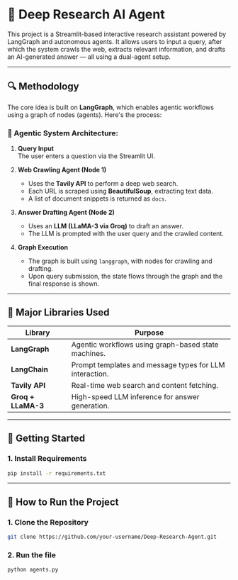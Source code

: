 # 🧠 Deep Research AI Agent

This project is a Streamlit-based interactive research assistant powered by LangGraph and autonomous agents. It allows users to input a query, after which the system crawls the web, extracts relevant information, and drafts an AI-generated answer — all using a dual-agent setup.

---

## 🔍 Methodology

The core idea is built on **LangGraph**, which enables agentic workflows using a graph of nodes (agents). Here's the process:

### 🔗 Agentic System Architecture:

1. **Query Input**  
   The user enters a question via the Streamlit UI.

2. **Web Crawling Agent (Node 1)**  
   - Uses the **Tavily API** to perform a deep web search.
   - Each URL is scraped using **BeautifulSoup**, extracting text data.
   - A list of document snippets is returned as `docs`.

3. **Answer Drafting Agent (Node 2)**  
   - Uses an **LLM (LLaMA-3 via Groq)** to draft an answer.
   - The LLM is prompted with the user query and the crawled content.

4. **Graph Execution**  
   - The graph is built using `langgraph`, with nodes for crawling and drafting.
   - Upon query submission, the state flows through the graph and the final response is shown.
---

## 🧰 Major Libraries Used

| Library              | Purpose |
|----------------------|---------|
| **LangGraph**        | Agentic workflows using graph-based state machines. |
| **LangChain**        | Prompt templates and message types for LLM interaction. |
| **Tavily API**       | Real-time web search and content fetching. |
| **Groq + LLaMA-3**   | High-speed LLM inference for answer generation. |

---

## 🚀 Getting Started

### 1. Install Requirements
```bash
pip install -r requirements.txt

```
---

## 🚀 How to Run the Project

### 1. Clone the Repository

```bash
git clone https://github.com/your-username/Deep-Research-Agent.git
```
### 2. Run the file
```bash
python agents.py
```
